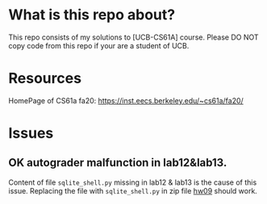 # What is this repo about?

This repo consists of my solutions to [UCB-CS61A] course. Please DO NOT copy code from this repo if your are a student of UCB.

# Resources

HomePage of CS61a fa20: https://inst.eecs.berkeley.edu/~cs61a/fa20/

# Issues

## OK autograder malfunction in lab12&lab13.

Content of file `sqlite_shell.py` missing in lab12 & lab13 is the cause of this issue. Replacing the file with `sqlite_shell.py` in zip file [hw09](https://inst.eecs.berkeley.edu/~cs61a/fa20/hw/hw09/) should work.

